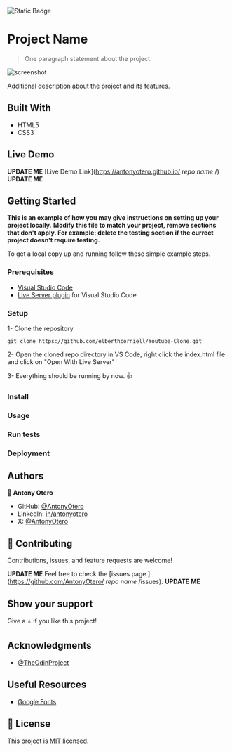 ![Static Badge](https://img.shields.io/badge/The_Odin_Project-dbb46d)

# Project Name

> One paragraph statement about the project.

![screenshot](./images/app_screenshot.png)

Additional description about the project and its features.

## Built With

- HTML5
- CSS3

## Live Demo

**UPDATE ME** [Live Demo Link](https://antonyotero.github.io/ *repo name* /) **UPDATE ME**


## Getting Started

**This is an example of how you may give instructions on setting up your project locally.**
**Modify this file to match your project, remove sections that don't apply. For example: delete the testing section if the currect project doesn't require testing.**


To get a local copy up and running follow these simple example steps.

### Prerequisites

- [Visual Studio Code](https://code.visualstudio.com/)
- [Live Server plugin](https://marketplace.visualstudio.com/items?itemName=ritwickdey.LiveServer) for Visual Studio Code 

### Setup

1- Clone the repository
```
git clone https://github.com/elberthcorniell/Youtube-Clone.git
```
2- Open the cloned repo directory in VS Code, right click the index.html file and click on "Open With Live Server"

3- Everything should be running by now. 👍

### Install

### Usage

### Run tests

### Deployment

## Authors

👤 **Antony Otero**

- GitHub: [@AntonyOtero](https://github.com/AntonyOtero)
- LinkedIn: [in/antonyotero](https://www.linkedin.com/in/antonyotero/)
- X: [@AntonyOtero](https://twitter.com/AntonyOtero)

## 🤝 Contributing

Contributions, issues, and feature requests are welcome!

**UPDATE ME** Feel free to check the [issues page ](https://github.com/AntonyOtero/ *repo name* /issues). **UPDATE ME**

## Show your support

Give a ⭐️ if you like this project!

## Acknowledgments

- [@TheOdinProject](https://github.com/TheOdinProject)

## Useful Resources
- [Google Fonts](https://fonts.google.com/)

## 📝 License

This project is [MIT](LICENSE) licensed.
